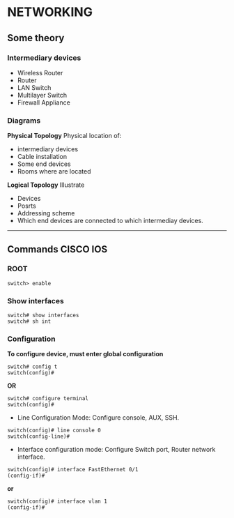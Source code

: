 # NETWORKING

## Some theory

### Intermediary devices
- Wireless Router
- Router
- LAN Switch
- Multilayer Switch
- Firewall Appliance


### Diagrams
**Physical Topology**
Physical location of: 
- intermediary devices
- Cable installation
- Some end devices
- Rooms where are located

**Logical Topology**
Illustrate
- Devices
- Posrts
- Addressing scheme
- Which end devices are connected to which intermediay devices.

-----------------------------------------------------------------------------------

## Commands CISCO IOS

### ROOT
```
switch> enable
```


### Show interfaces
```
switch# show interfaces
switch# sh int
```


### Configuration 

**To configure device, must enter global configuration**
```
switch# config t
switch(config)#
```
**OR**
```
switch# configure terminal
switch(config)#
```

- Line Configuration Mode: Configure console, AUX, SSH.
```
switch(config)# line console 0
switch(config-line)#
```

- Interface configuration mode: Configure Switch port, Router network interface.
```
switch(config)# interface FastEthernet 0/1
(config-if)# 
```
**or**
```
switch(config)# interface vlan 1
(config-if)# 
```


